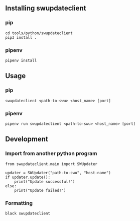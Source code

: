<!--
SPDX-FileCopyrightText: 2021 Blueye Robotics AS

SPDX-License-Identifier: GPL-2.0-only
-->

## Installing swupdateclient

### pip
```
cd tools/python/swupdateclient
pip3 install .
```

### pipenv
```
pipenv install
```

## Usage

### pip
```
swupdateclient <path-to-swu> <host_name> [port]
```

### pipenv
```
pipenv run swupdateclient <path-to-swu> <host_name> [port]
```


## Development
### Import from another python program
```
from swupdateclient.main import SWUpdater

updater = SWUpdater("path-to-swu", "host-name")
if updater.update():
    print("Update successful!")
else:
    print("Update failed!")
```

### Formatting
```
black swupdateclient
```

